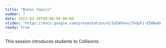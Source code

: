```yaml
---
title: "Bonus Topics"
number: 7
date: 2023-03-30T00:00:00-00:00
slides: "https://docs.google.com/presentation/d/1UCWVnwsLThOpFi-E58KwKnKx1eRfbaQKeL6TMyR6WlI/edit?usp=sharing"
ready: True
---
```


This session introduces students to Collisions. 